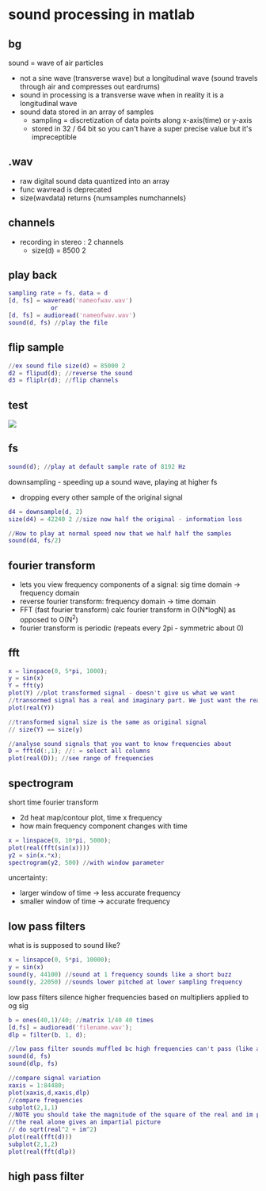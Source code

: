 # sound processing in matlab

## bg
sound = wave of air particles
- not a sine wave (transverse wave) but a longitudinal wave (sound travels through air and compresses out eardrums)
- sound in processing is a transverse wave when in reality it is a longitudinal wave
- sound data stored in an array of samples
    - sampling = discretization of data points along x-axis(time) or y-axis
    - stored in 32 / 64 bit so you can't have a super precise value but it's impreceptible

## .wav
- raw digital sound data quantized into an array
- func wavread is  deprecated
- size(wavdata) returns {numsamples     numchannels}

## channels
- recording in stereo : 2 channels
    - size(d) =  8500 <span style="background-color: #FFCOCB">2</span>

## play back
```matlab
sampling rate = fs, data = d
[d, fs] = waveread('nameofwav.wav')
            or
[d, fs] = audioread('nameofwav.wav')
sound(d, fs) //play the file
```

## flip sample
```matlab
//ex sound file size(d) = 85000 2
d2 = flipud(d); //reverse the sound
d3 = fliplr(d); //flip channels
```

## test
![ ](reverse.jpg)


## fs
```matlab
sound(d); //play at default sample rate of 8192 Hz
```
downsampling - speeding up a sound wave, playing at higher fs
- dropping every other sample of the original signal 
```matlab
d4 = downsample(d, 2)
size(d4) = 42240 2 //size now half the original - information loss

//How to play at normal speed now that we half half the samples
sound(d4, fs/2)
```

## fourier transform
- lets you view frequency components of a signal: sig time domain -> frequency domain
- reverse fourier transform: frequency domain -> time domain
- FFT (fast fourier transform) calc fourier transform in O(N*logN) as opposed to O(N<sup>2</sup>)
- fourier transform is periodic (repeats every 2pi - symmetric about 0)

## fft
```matlab
x = linspace(0, 5*pi, 1000);
y = sin(x)
Y = fft(y)
plot(Y) //plot transformed signal - doesn't give us what we want
//transormed signal has a real and imaginary part. We just want the real part
plot(real(Y))

//transformed signal size is the same as original signal
// size(Y) == size(y)

//analyse sound signals that you want to know frequencies about
D = fft(d(:,1); //: = select all columns
plot(real(D)); //see range of frequencies
```
## spectrogram
short time fourier transform
- 2d heat map/contour plot, time x frequency
- how main frequency component changes with time
```matlab
x = linspace(0, 10*pi, 5000);
plot(real(fft(sin(x))))
y2 = sin(x.*x);
spectrogram(y2, 500) //with window parameter
```
uncertainty: 
- larger window of time -> less accurate frequency
- smaller window of time -> accurate frequency

## low pass filters
what is is supposed to sound like?
```matlab
x = linsapce(0, 5*pi, 10000);
y = sin(x)
sound(y, 44100) //sound at 1 frequency sounds like a short buzz
sound(y, 22050) //sounds lower pitched at lower sampling frequency
```
low pass filters silence higher frequencies based on multipliers applied to og sig
```matlab
b = ones(40,1)/40; //matrix 1/40 40 times
[d,fs] = audioread('filename.wav');
dlp = filter(b, 1, d); 

//low pass filter sounds muffled bc high frequencies can't pass (like a wall))
sound(d, fs)
sound(dlp, fs)

//compare signal variation
xaxis = 1:84480;
plot(xaxis,d,xaxis,dlp)
//compare frequencies
subplot(2,1,1)
//NOTE you should take the magnitude of the square of the real and im parts
//the real alone gives an impartial picture
// do sqrt(real^2 + im^2)
plot(real(fft(d)))
subplot(2,1,2)
plot(real(fft(dlp))
```

## high pass filter

